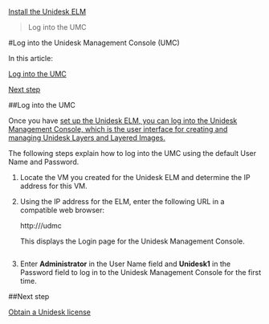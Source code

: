 [Install the Unidesk ELM](get_started_deploy_unidesk_elm_co4)
 > Log into the UMC
#Log into the Unidesk Management Console (UMC)
In this article:
[ Log into the UMC](#Log)[        ](#Log)
[ Next step](#Next)[        ](#Next)
##Log into the UMC<a name="Log"></a>
Once you have [set up the Unidesk ELM](get_started_deploy_unidesk_elm_co4)[, you can log into the Unidesk Management Console, which is the user interface for creating and managing Unidesk Layers and Layered Images.](get_started_deploy_unidesk_elm_co4)
The following steps explain how to log into the UMC using the default User Name and Password.  
<ol>            <li>                <p>Locate the VM you created for the Unidesk ELM and determine the IP address for this VM. </p>            </li>            <li>                <p>Using the IP address for the ELM, enter the following URL in a compatible web browser:</p>                <p>http://<i><ip_address_of new_vm></i>/udmc</p>                <p>This displays the Login page for the Unidesk Management Console.			</p>                <p><a href="Resources/Images/umc.png"><img></img></a>                </p>            </li>            <li>                <p>Enter <b>Administrator</b> in the User Name field and <b>Unidesk1</b> in the Password field to log in to the Unidesk Management Console for the first time.</p>            </li>        </ol>
##Next step<a name="Next"></a>
[Obtain a Unidesk license](get_started_license_co4)[        ](get_started_license_co4)


